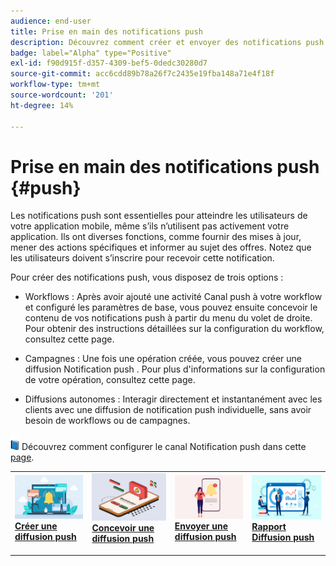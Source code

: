 ```yaml
---
audience: end-user
title: Prise en main des notifications push
description: Découvrez comment créer et envoyer des notifications push à l’aide d’Adobe Campaign Web.
badge: label="Alpha" type="Positive"
exl-id: f90d915f-d357-4309-bef5-0dedc30280d7
source-git-commit: acc6cdd89b78a26f7c2435e19fba148a71e4f18f
workflow-type: tm+mt
source-wordcount: '201'
ht-degree: 14%

---
```


# Prise en main des notifications push {#push}

Les notifications push sont essentielles pour atteindre les utilisateurs de votre application mobile, même s’ils n’utilisent pas activement votre application. Ils ont diverses fonctions, comme fournir des mises à jour, mener des actions spécifiques et informer au sujet des offres. Notez que les utilisateurs doivent s’inscrire pour recevoir cette notification.

Pour créer des notifications push, vous disposez de trois options :

* Workflows : Après avoir ajouté une activité Canal push à votre workflow et configuré les paramètres de base, vous pouvez ensuite concevoir le contenu de vos notifications push à partir du menu du volet de droite. Pour obtenir des instructions détaillées sur la configuration du workflow, consultez cette page.

* Campagnes : Une fois une opération créée, vous pouvez créer une diffusion Notification push . Pour plus d&#39;informations sur la configuration de votre opération, consultez cette page.

* Diffusions autonomes : Interagir directement et instantanément avec les clients avec une diffusion de notification push individuelle, sans avoir besoin de workflows ou de campagnes.

![](../assets/do-not-localize/book.png) Découvrez comment configurer le canal Notification push dans cette [page](https://experienceleague.adobe.com/docs/campaign/campaign-v8/campaigns/send/push.html).

<table style="table-layout:fixed"><tr style="border: 0;">
<td>
<a href="create-push.md">
<img alt="prospect" src="assets/do-not-localize/push_create.jpeg">
</a>
<div><a href="create-push.md"><strong>Créer une diffusion push</strong>
</div>
<p>
</td>
<td>
<a href="content-push.md">
<img alt="Peu fréquent" src="assets/do-not-localize/push_design.jpeg">
</a>
<div>
<a href="content-push.md"><strong>Concevoir une diffusion push<strong></strong></a>
</div>
<p></td>
<td>
<a href="send-push.md">
<img alt="Validation" src="assets/do-not-localize/push_send.jpeg">
</a>
<div>
<a href="send-push.md"><strong>Envoyer une diffusion push</strong></a>
</div>
<p>
</td>
<td>
<a href="send-push.md">
<img alt="Validation" src="assets/do-not-localize/push_report.jpeg">
</a>
<div>
<a href="send-push.md"><strong>Rapport Diffusion push</strong></a>
</div>
<p>
</td>
</tr></table>
